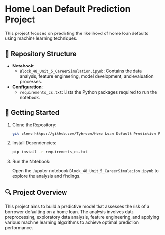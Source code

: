 # Home Loan Default Prediction Project

This project focuses on predicting the likelihood of home loan defaults using machine learning techniques.

## 📂 Repository Structure

- **Notebook**:
  - `Block_48_Unit_5_CareerSimulation.ipynb`: Contains the data analysis, feature engineering, model development, and evaluation processes.
- **Configuration**:
  - `requirements_cs.txt`: Lists the Python packages required to run the notebook.

## 🚀 Getting Started

1. Clone the Repository:

   ```bash
   git clone https://github.com/Tybreen/Home-Loan-Default-Prediction-Project.git
   ```

2. Install Dependencies:

   ```bash
   pip install -r requirements_cs.txt
   ```

3. Run the Notebook:

   Open the Jupyter notebook `Block_48_Unit_5_CareerSimulation.ipynb` to explore the analysis and findings.

## 🔍 Project Overview

This project aims to build a predictive model that assesses the risk of a borrower defaulting on a home loan. The analysis involves data preprocessing, exploratory data analysis, feature engineering, and applying various machine learning algorithms to achieve optimal prediction performance.
